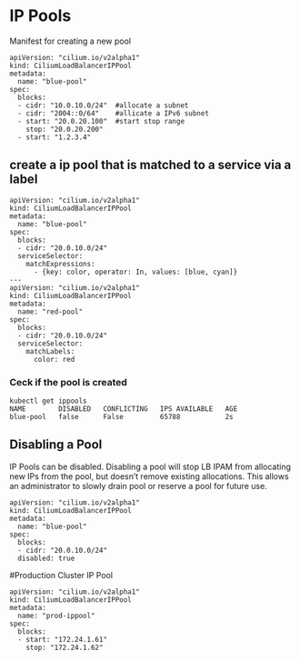 # IP Pools
Manifest for creating a new pool
```
apiVersion: "cilium.io/v2alpha1"
kind: CiliumLoadBalancerIPPool
metadata:
  name: "blue-pool"
spec:
  blocks:
  - cidr: "10.0.10.0/24"  #allocate a subnet
  - cidr: "2004::0/64"    #allicate a IPv6 subnet
  - start: "20.0.20.100"  #start stop range
    stop: "20.0.20.200"
  - start: "1.2.3.4"
```
## create a ip pool that is matched to a service via a label
```
apiVersion: "cilium.io/v2alpha1"
kind: CiliumLoadBalancerIPPool
metadata:
  name: "blue-pool"
spec:
  blocks:
  - cidr: "20.0.10.0/24"
  serviceSelector:
    matchExpressions:
      - {key: color, operator: In, values: [blue, cyan]}
---
apiVersion: "cilium.io/v2alpha1"
kind: CiliumLoadBalancerIPPool
metadata:
  name: "red-pool"
spec:
  blocks:
  - cidr: "20.0.10.0/24"
  serviceSelector:
    matchLabels:
      color: red
```



### Ceck if the pool is created
```
kubectl get ippools
NAME        DISABLED   CONFLICTING   IPS AVAILABLE   AGE
blue-pool   false      False         65788           2s
```
## Disabling a Pool
IP Pools can be disabled. Disabling a pool will stop LB IPAM from allocating new IPs from the pool, but doesn’t remove existing allocations. This allows an administrator to slowly drain pool or reserve a pool for future use.
```
apiVersion: "cilium.io/v2alpha1"
kind: CiliumLoadBalancerIPPool
metadata:
  name: "blue-pool"
spec:
  blocks:
  - cidr: "20.0.10.0/24"
  disabled: true
```

#Production Cluster IP Pool
```
apiVersion: "cilium.io/v2alpha1"
kind: CiliumLoadBalancerIPPool
metadata:
  name: "prod-ippool"
spec:
  blocks:
  - start: "172.24.1.61"
    stop: "172.24.1.62"
```
